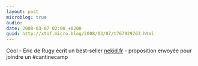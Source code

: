 ```yaml
---
layout: post
microblog: true
audio: 
date: 2008-03-07 02:00 +0200
guid: http://xtof.micro.blog/2008/03/07/t767929763.html
---
```

Cool - Eric de Rugy écrit un best-seller [nekid.fr](http://nekid.fr/?p=241) - proposition envoyée pour joindre un #cantinecamp

